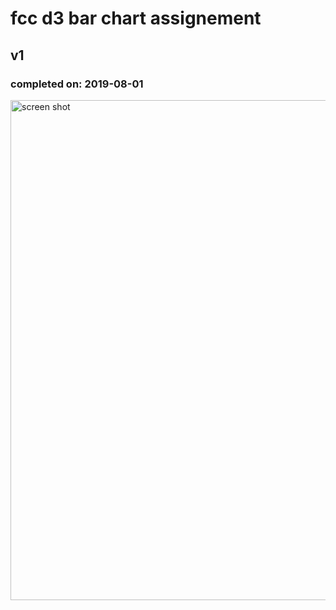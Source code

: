 # fcc d3 bar chart assignement
## v1
### completed on: 2019-08-01

<img src="\*.png" alt="screen shot" width="800px">

